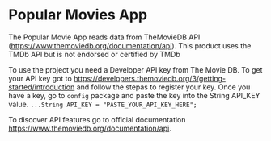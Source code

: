 # Popular Movies App
The Popular Movie App reads data from TheMovieDB API (https://www.themoviedb.org/documentation/api). This product uses the TMDb API but is not endorsed or certified by TMDb

To use the project you need a Developer API key from The Movie DB. To get your API key got to https://developers.themoviedb.org/3/getting-started/introduction and follow the stepas to register your key. Once you have  a key, go to `config` package and paste the key into the String API_KEY value. `...String API_KEY = "PASTE_YOUR_API_KEY_HERE";`

To discover API features go to official documentation https://www.themoviedb.org/documentation/api.
